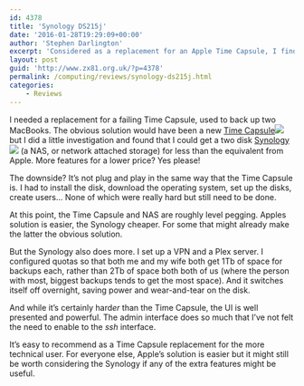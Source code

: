 ```yaml
---
id: 4378
title: 'Synology DS215j'
date: '2016-01-28T19:29:09+00:00'
author: 'Stephen Darlington'
excerpt: 'Considered as a replacement for an Apple Time Capsule, I find the Synology to be a great alternative for the more technical user.'
layout: post
guid: 'http://www.zx81.org.uk/?p=4378'
permalink: /computing/reviews/synology-ds215j.html
categories:
    - Reviews
---
```


I needed a replacement for a failing Time Capsule, used to back up two MacBooks. The obvious solution would have been a new [Time Capsule](http://www.amazon.co.uk/gp/product/B00DCR3VXQ/ref=as_li_tl?ie=UTF8&camp=1634&creative=19450&creativeASIN=B00DCR3VXQ&linkCode=as2&tag=zx81orguk)![](http://ir-uk.amazon-adsystem.com/e/ir?t=zx81orguk&l=as2&o=2&a=B00DCR3VXQ) but I did a little investigation and found that I could get a two disk [Synology](http://www.amazon.co.uk/gp/product/B00OZ0CTAU/ref=as_li_tl?ie=UTF8&camp=1634&creative=19450&creativeASIN=B00OZ0CTAU&linkCode=as2&tag=zx81orguk)![](http://ir-uk.amazon-adsystem.com/e/ir?t=zx81orguk&l=as2&o=2&a=B00OZ0CTAU) (a NAS, or network attached storage) for less than the equivalent from Apple. More features for a lower price? Yes please!

The downside? It’s not plug and play in the same way that the Time Capsule is. I had to install the disk, download the operating system, set up the disks, create users… None of which were really hard but still need to be done.

At this point, the Time Capsule and NAS are roughly level pegging. Apples solution is easier, the Synology cheaper. For some that might already make the latter the obvious solution.

But the Synology also does more. I set up a VPN and a Plex server. I configured quotas so that both me and my wife both get 1Tb of space for backups each, rather than 2Tb of space both both of us (where the person with most, biggest backups tends to get the most space). And it switches itself off overnight, saving power and wear-and-tear on the disk.

And while it’s certainly hard*er* than the Time Capsule, the UI is well presented and powerful. The admin interface does so much that I’ve not felt the need to enable to the *ssh* interface.

It’s easy to recommend as a Time Capsule replacement for the more technical user. For everyone else, Apple’s solution is easier but it might still be worth considering the Synology if any of the extra features might be useful.